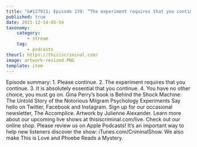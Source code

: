 ```yaml
---
title: "&#127911; Episode 178: “The experiment requires that you continue.”"
published: true
date: 2021-12-14-05-54
taxonomy:
    category:
        - stream
    tag:
        - podcasts
theurl: https://thisiscriminal.com/
image: artwork-resized.PNG
template: item
---
```


Episode summary: 1. Please continue. 2. The experiment requires that you continue. 3. It is absolutely essential that you continue. 4. You have no other choice, you must go on. Gina Perry&rsquo;s book is Behind the Shock Machine: The Untold Story of the Notorious Milgram Psychology Experiments Say hello on Twitter, Facebook and Instagram. Sign up for our occasional newsletter, The Accomplice. Artwork by Julienne Alexander. Learn more about our upcoming live shows at thisiscriminal.com/live. Check out our online shop. Please review us on Apple Podcasts! It&rsquo;s an important way to help new listeners discover the show: iTunes.com/CriminalShow. We also make This is Love and Phoebe Reads a Mystery.
